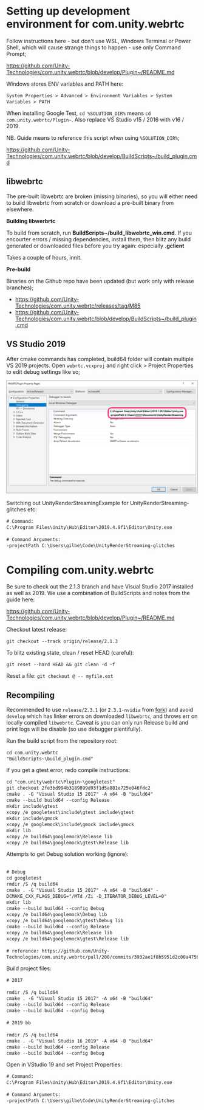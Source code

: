 # Setting up development environment for com.unity.webrtc

Follow instructions here - but don't use WSL, Windows Terminal or Power Shell, which will cause strange things to happen - use only Command Prompt;

https://github.com/Unity-Technologies/com.unity.webrtc/blob/develop/Plugin~/README.md

Windows stores ENV variables and PATH here:

```
System Properties > Advanced > Environment Variables > System Variables > PATH
```

When installing Google Test, `cd %SOLUTION_DIR%` means `cd com.unity.webrtc/Plugin~`. Also replace VS Studio v15 / 2016 with v16 / 2019.

NB. Guide means to reference this script when using `%SOLUTION_DIR%`;

https://github.com/Unity-Technologies/com.unity.webrtc/blob/develop/BuildScripts~/build_plugin.cmd

## libwebrtc

The pre-built libwebrtc are broken (missing binaries), so you will either need to build libwebrtc from scratch or download a pre-built binary from elsewhere. 

**Building libwerbrtc**

To build from scratch, run **BuildScripts~/build_libwebrtc_win.cmd**. If you encourter errors / missing dependencies, install them, then blitz any build generated or downloaded files before you try again: especially **.gclient**

Takes a couple of hours, innit.

**Pre-build**

Binaries on the Github repo have been updated (but work only with release branches);

* https://github.com/Unity-Technologies/com.unity.webrtc/releases/tag/M85
* https://github.com/Unity-Technologies/com.unity.webrtc/blob/develop/BuildScripts~/build_plugin.cmd

## VS Studio 2019

After cmake commands has completed, build64 folder will contain multiple VS 2019 projects. Open `webrtc.vcxproj` and right click > Project Properties to edit debug settings like so;

![vsstudio settings](https://github.com/Unity-Technologies/com.unity.webrtc/blob/develop/Documentation~/images/command_config_vs2017.png)

Switching out UnityRenderStreamingExample for UnityRenderStreaming-glitches etc:

```
# Command:
C:\Program Files\Unity\Hub\Editor\2019.4.9f1\Editor\Unity.exe

# Command Arguments:
-projectPath C:\Users\gilbe\Code\UnityRenderStreaming-glitches
```

# Compiling com.unity.webrtc


Be sure to check out the 2.1.3 branch and have Visual Studio 2017 installed as well as 2019. We use a combination of BuildScripts and notes from the guide here:

https://github.com/Unity-Technologies/com.unity.webrtc/blob/develop/Plugin~/README.md

Checkout latest release:

```
git checkout --track origin/release/2.1.3
```

To blitz existing state, clean / reset HEAD (careful):

```
git reset --hard HEAD && git clean -d -f
```

Reset a file: `git checkout @ -- myfile.ext`

## Recompiling 

Recommended to use `release/2.3.1` (or `2.3.1-nvidia` from [fork](https://github.com/autr/com.unity.webrtc)) and avoid `develop` which has linker errors on downloaded `libwebrtc`, and throws err on locally compiled `libwebrtc`. Caveat is you can only run Release build and print logs will be disable (so use debugger plentifully).

Run the build script from the repository root:

```
cd com.unity.webrtc
"BuildScripts~\build_plugin.cmd"
```

If you get a gtest error, redo compile instructions:

```
cd "com.unity\webrtc\Plugin~\googletest"
git checkout 2fe3bd994b3189899d93f1d5a881e725e046fdc2
cmake . -G "Visual Studio 15 2017" -A x64 -B "build64"
cmake --build build64 --config Release
mkdir include\gtest
xcopy /e googletest\include\gtest include\gtest
mkdir include\gmock
xcopy /e googlemock\include\gmock include\gmock
mkdir lib
xcopy /e build64\googlemock\Release lib
xcopy /e build64\googlemock\gtest\Release lib
```

Attempts to get Debug solution working (ignore):

```

# Debug
cd googletest
rmdir /S /q build64
cmake . -G "Visual Studio 15 2017" -A x64 -B "build64" -DCMAKE_CXX_FLAGS_DEBUG="/MTd /Zi -D_ITERATOR_DEBUG_LEVEL=0"
mkdir lib
cmake --build build64 --config Debug
xcopy /e build64\googlemock\Debug lib
xcopy /e build64\googlemock\gtest\Debug lib
cmake --build build64 --config Release
xcopy /e build64\googlemock\Release lib
xcopy /e build64\googlemock\gtest\Release lib

# reference: https://github.com/Unity-Technologies/com.unity.webrtc/pull/200/commits/3932ae1f8b5951d2c00a4756d0ed627ee19f01d4

```

Build project files:

```
# 2017

rmdir /S /q build64
cmake . -G "Visual Studio 15 2017" -A x64 -B "build64"
cmake --build build64 --config Release
cmake --build build64 --config Debug

# 2019 bb  

rmdir /S /q build64
cmake . -G "Visual Studio 16 2019" -A x64 -B "build64"
cmake --build build64 --config Release
cmake --build build64 --config Debug
```


Open in VStudio 19 and set Project Properties:

```
# Command:
C:\Program Files\Unity\Hub\Editor\2019.4.9f1\Editor\Unity.exe

# Command Arguments:
-projectPath C:\Users\gilbe\Code\UnityRenderStreaming-glitches
```
